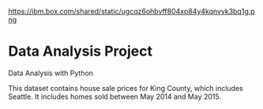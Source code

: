 https://ibm.box.com/shared/static/ugcqz6ohbvff804xp84y4kqnvvk3bq1g.png
# Data Analysis Project
Data Analysis with Python

This dataset contains house sale prices for King County, which includes Seattle. It includes homes sold between May 2014 and May 2015.
